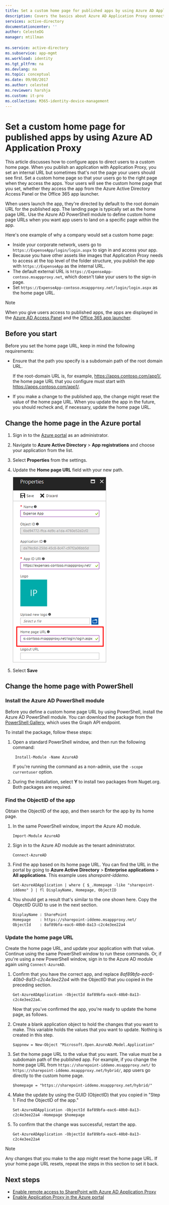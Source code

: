 ```yaml
---
title: Set a custom home page for published apps by using Azure AD Application Proxy | Microsoft Docs
description: Covers the basics about Azure AD Application Proxy connectors
services: active-directory
documentationcenter: ''
author: CelesteDG
manager: mtillman

ms.service: active-directory
ms.subservice: app-mgmt
ms.workload: identity
ms.tgt_pltfrm: na
ms.devlang: na
ms.topic: conceptual
ms.date: 09/08/2017
ms.author: celested
ms.reviewer: harshja
ms.custom: it-pro
ms.collection: M365-identity-device-management
---
```


# Set a custom home page for published apps by using Azure AD Application Proxy

This article discusses how to configure apps to direct users to a custom home page. When you publish an application with Application Proxy, you set an internal URL but sometimes that's not the page your users should see first. Set a custom home page so that your users go to the right page when they access the apps. Your users will see the custom home page that you set, whether they access the app from the Azure Active Directory Access Panel or the Office 365 app launcher.

When users launch the app, they're directed by default to the root domain URL for the published app. The landing page is typically set as the home page URL. Use the Azure AD PowerShell module to define custom home page URLs when you want app users to land on a specific page within the app. 

Here's one example of why a company would set a custom home page:
- Inside your corporate network, users go to `https://ExpenseApp/login/login.aspx` to sign in and access your app.
- Because you have other assets like images that Application Proxy needs to access at the top level of the folder structure, you publish the app with `https://ExpenseApp` as the internal URL.
- The default external URL is `https://ExpenseApp-contoso.msappproxy.net`, which doesn't take your users to the sign-in page.  
- Set `https://ExpenseApp-contoso.msappproxy.net/login/login.aspx` as the home page URL. 

>[!NOTE]
>When you give users access to published apps, the apps are displayed in the [Azure AD Access Panel](../user-help/active-directory-saas-access-panel-introduction.md) and the [Office 365 app launcher](https://blogs.office.com/2016/09/27/introducing-the-new-office-365-app-launcher).

## Before you start

Before you set the home page URL, keep in mind the following requirements:

* Ensure that the path you specify is a subdomain path of the root domain URL.

  If the root-domain URL is, for example, https://apps.contoso.com/app1/, the home page URL that you configure must start with https://apps.contoso.com/app1/.

* If you make a change to the published app, the change might reset the value of the home page URL. When you update the app in the future, you should recheck and, if necessary, update the home page URL.

## Change the home page in the Azure portal

1. Sign in to the [Azure portal](https://portal.azure.com) as an administrator.
2. Navigate to **Azure Active Directory** > **App registrations** and choose your application from the list. 
3. Select **Properties** from the settings.
4. Update the **Home page URL** field with your new path. 

   ![Provide new home page URL](./media/application-proxy-configure-custom-home-page/homepage.png)

5. Select **Save**

## Change the home page with PowerShell

### Install the Azure AD PowerShell module

Before you define a custom home page URL by using PowerShell, install the Azure AD PowerShell module. You can download the package from the [PowerShell Gallery](https://www.powershellgallery.com/packages/AzureAD/2.0.0.131), which uses the Graph API endpoint. 

To install the package, follow these steps:

1. Open a standard PowerShell window, and then run the following command:

    ```
     Install-Module -Name AzureAD
    ```
    If you're running the command as a non-admin, use the `-scope currentuser` option.
2. During the installation, select **Y** to install two packages from Nuget.org. Both packages are required. 

### Find the ObjectID of the app

Obtain the ObjectID of the app, and then search for the app by its home page.

1. In the same PowerShell window, import the Azure AD module.

    ```
    Import-Module AzureAD
    ```

2. Sign in to the Azure AD module as the tenant administrator.

    ```
    Connect-AzureAD
    ```
3. Find the app based on its home page URL. You can find the URL in the portal by going to **Azure Active Directory** > **Enterprise applications** > **All applications**. This example uses *sharepoint-iddemo*.

    ```
    Get-AzureADApplication | where { $_.Homepage -like "sharepoint-iddemo" } | fl DisplayName, Homepage, ObjectID
    ```
4. You should get a result that's similar to the one shown here. Copy the ObjectID GUID to use in the next section.

    ```
    DisplayName : SharePoint
    Homepage    : https://sharepoint-iddemo.msappproxy.net/
    ObjectId    : 8af89bfa-eac6-40b0-8a13-c2c4e3ee22a4
    ```

### Update the home page URL

Create the home page URL, and update your application with that value. Continue using the same PowerShell window to run these commands. Or, if you're using a new PowerShell window, sign in to the Azure AD module again using `Connect-AzureAD`. 

1. Confirm that you have the correct app, and replace *8af89bfa-eac6-40b0-8a13-c2c4e3ee22a4* with the ObjectID that you copied in the preceding section.

    ```
    Get-AzureADApplication -ObjectId 8af89bfa-eac6-40b0-8a13-c2c4e3ee22a4.
    ```

   Now that you've confirmed the app, you're ready to update the home page, as follows.

2. Create a blank application object to hold the changes that you want to make. This variable holds the values that you want to update. Nothing is created in this step.

    ```
    $appnew = New-Object "Microsoft.Open.AzureAD.Model.Application"
    ```

3. Set the home page URL to the value that you want. The value must be a subdomain path of the published app. For example, if you change the home page URL from `https://sharepoint-iddemo.msappproxy.net/` to `https://sharepoint-iddemo.msappproxy.net/hybrid/`, app users go directly to the custom home page.

    ```
    $homepage = "https://sharepoint-iddemo.msappproxy.net/hybrid/"
    ```
4. Make the update by using the GUID (ObjectID) that you copied in "Step 1: Find the ObjectID of the app."

    ```
    Set-AzureADApplication -ObjectId 8af89bfa-eac6-40b0-8a13-c2c4e3ee22a4 -Homepage $homepage
    ```
5. To confirm that the change was successful, restart the app.

    ```
    Get-AzureADApplication -ObjectId 8af89bfa-eac6-40b0-8a13-c2c4e3ee22a4
    ```

>[!NOTE]
>Any changes that you make to the app might reset the home page URL. If your home page URL resets, repeat the steps in this section to set it back.

## Next steps

- [Enable remote access to SharePoint with Azure AD Application Proxy](application-proxy-integrate-with-sharepoint-server.md)
- [Enable Application Proxy in the Azure portal](application-proxy-add-on-premises-application.md)
